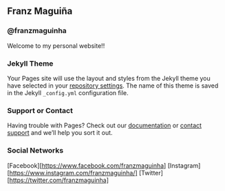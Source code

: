 ## Franz Maguiña
### @franzmaguinha

Welcome to my personal website!!

### Jekyll Theme

Your Pages site will use the layout and styles from the Jekyll theme you have selected in your [repository settings](https://github.com/franzmaguinha/franzmaguinha.github.io/settings). The name of this theme is saved in the Jekyll `_config.yml` configuration file.

### Support or Contact

Having trouble with Pages? Check out our [documentation](https://help.github.com/categories/github-pages-basics/) or [contact support](https://github.com/contact) and we’ll help you sort it out.

### Social Networks

[Facebook][https://www.facebook.com/franzmaguinha]
[Instagram][https://www.instagram.com/franzmaguinha/]
[Twitter][https://twitter.com/franzmaguinha]